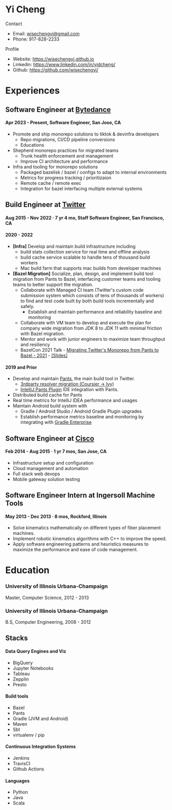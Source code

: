 # Yi Cheng

Contact

* Email: wisechengyi@gmail.com
* Phone: 917-828-2233

Profile

* Website: https://wisechengyi.github.io
* Linkedin: https://www.linkedin.com/in/yidcheng/
* Github: https://github.com/wisechengyi/

# Experiences

## Software Engineer at [Bytedance](https://www.bytedance.com)

#### Apr 2023 - Present, Software Engineer, San Jose, CA

* Promote and ship monorepo solutions to tiktok & devinfra developers
  * Repo migrations, CI/CD pipeline conversions
  * Educations
* Shepherd monorepo practices for migrated teams
  * Trunk health enforcement and management
  * Improve CI architecture and performance
* Infra and tooling for monorepo solutions
  * Packaged bazelisk / bazel / configs to adapt to internal environments
  * Metrics for progress tracking / prioritizaion
  * Remote cache / remote exec
  * Integration for bazel interfacing multiple external systems

## Build Engineer at [Twitter](https://twitter.com)

#### Aug 2015 - Nov 2022 · 7 yr 4 mo, Staff Software Engineer, San Francisco, CA

#### 2020 - 2022

* **[Infra]** Develop and maintain build infrastructure including
  * build stats collection service for real time and offline analysis
  * build cache service scalable to handle tens of thousand build workers
  * Mac build farm that supports mac builds from developer machines
* **[Bazel Migration]** Socialize, plan, design, and implement build tool migration from Pants to Bazel, interfacing customer teams and tooling teams to better support the migration.
  * Collaborate with Managed CI team (Twitter's custom code submission system which consists of tens of thousands of workers) to find and test code built by both build tools incrementally and safely.
    * Establish and maintain performance and reliability baseline and monitoring
  * Collaborate with VM team to develop and execute the plan for company wide migration from JDK 8 to JDK 11 with minimal friction with Bazel migration.
  * Mentor and work with junior engineers to maximize team throughput and resiliency
  * BazelCon 2021 Talk - [Migrating Twitter's Monorepo from Pants to Bazel - 2021](https://opensourcelive.withgoogle.com/events/bazelcon2021?talk=migrating-twitter) - [[Slides]](https://drive.google.com/file/d/1N3-aza4Ql-JECbdUeei_ZglQcohoa5Bl/view)

#### 2019 and Prior

* Develop and maintain [Pants](https://github.com/pantsbuild/pants), the main build tool in Twitter.
  * [3rdparty resolver migration (Coursier -> Ivy)](https://v1.pantsbuild.org/coursier_migration.html)
  * [IntelliJ Pants Plugin](https://github.com/pantsbuild/intellij-pants-plugin) IDE integration with Pants.
* Distributed build cache for Pants
* Real time metrics for IntelliJ IDEA performance and usages
* Maintain Android build system with
  * Gradle / Android Studio / Android Gradle Plugin upgrades
  * Establish performance metrics baseline and monitoring by integrating with [Gradle Enterprise](https://gradle.com/gradle-enterprise-solutions/build-scan-root-cause-analysis-data/)

## Software Engineer at [Cisco](https://cisco.com)

#### Feb 2014 - Aug 2015 · 1 yr 7 mos, San Jose, CA

* Infrastructure setup and configuration
* Cloud management and automation
* Full stack web devops
* Mobile gateway solution testing

## Software Engineer Intern at Ingersoll Machine Tools

#### May 2013 - Dec 2013 · 8 mos, Rockford, Illinois

* Solve kinematics mathematically on different types of fiber placement machines.
* Implement robotic kinematics algorithms with C++ to improve the speed.
* Apply software engineering patterns and heuristics measures to maximize the performance and ease of code management.

# Education

### University of Illinois Urbana-Champaign
Master, Computer Science, 2012 - 2013

### University of Illinois Urbana-Champaign
B.S, Computer Engineering, 2008 - 2012

Stacks
------
#### Data Query Engines and Viz
* BigQuery
* Jupyter Notebooks
* Tableau
* Zepplin
* Presto

#### Build tools
* Bazel
* Pants
* Gradle (JVM and Android)
* Maven
* Sbt
* virtualenv / pip

#### Continuous Integration Systems
* Jenkins
* TravisCI
* Github Actions

#### Languages
* Python
* Java
* Scala